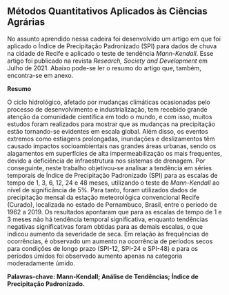 ## Métodos Quantitativos Aplicados às Ciências Agrárias

No assunto aprendido nessa cadeira foi desenvolvido um artigo em que foi aplicado o Índice de Precipitação Padronizado (SPI) para dados de chuva na cidade de Recife e aplicado o teste de tendência *Mann-Kendall*. Esse artigo foi publicado na revista *Research, Society and Development* em Julho de 2021. Abaixo pode-se ler o resumo do artigo que, também, encontra-se em anexo.

**Resumo**

O ciclo hidrológico, afetado por mudanças climáticas ocasionadas pelo processo de desenvolvimento e industrialização, tem recebido grande atenção da comunidade científica em todo o mundo, e com isso, muitos estudos foram realizados para mostrar que as mudanças na precipitação estão tornando-se evidentes em escala global. Além disso, os eventos extremos como estiagens prolongadas, inundações e deslizamentos têm causado impactos socioambientais nas grandes áreas urbanas, sendo os alagamentos em superfícies de alta impermeabilização os mais frequentes, devido a deficiência de infraestrutura nos sistemas de drenagem. Por conseguinte, neste trabalho objetivou-se analisar a tendência em séries temporais de Índice de Precipitação Padronizado (SPI) para as escalas de tempo de 1, 3, 6, 12, 24 e 48 meses, utilizando o teste de *Mann-Kendall* ao nível de significância de 5%. Para tanto, foram utilizados dados de precipitação mensal da estação meteorológica convencional Recife (Curado), localizada no estado de Pernambuco, Brasil, entre o período de 1962 a 2019. Os resultados apontaram que para as escalas de tempo de 1 e 3 meses não há tendência temporal significativa, enquanto tendências negativas significativas foram obtidas para as demais escalas, o que indicou aumento da severidade de seca. Em relação às frequências de ocorrências, é observado um aumento na ocorrência de períodos secos para condições de longo prazo (SPI-12, SPI-24 e SPI-48) e para os períodos úmidos foi observado aumento apenas na categoria moderadamente úmido.

**Palavras-chave: Mann-Kendall; Análise de Tendências; Índice de Precipitação Padronizado.**

